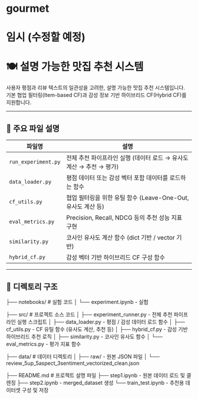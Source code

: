 # gourmet
# 임시 (수정할 예정)

# 🍽️ 설명 가능한 맛집 추천 시스템

사용자 평점과 리뷰 텍스트의 일관성을 고려한, 설명 가능한 맛집 추천 시스템입니다.  
기본 협업 필터링(Item-based CF)과 감성 정보 기반 하이브리드 CF(Hybrid CF)를 지원합니다.

---

## 📁 주요 파일 설명

| 파일명 | 설명 |
|--------|------|
| `run_experiment.py` | 전체 추천 파이프라인 실행 (데이터 로드 → 유사도 계산 → 추천 → 평가) |
| `data_loader.py` | 평점 데이터 또는 감성 벡터 포함 데이터를 로드하는 함수 |
| `cf_utils.py` | 협업 필터링을 위한 유틸 함수 (Leave-One-Out, 유사도 계산 등) |
| `eval_metrics.py` | Precision, Recall, NDCG 등의 추천 성능 지표 구현 |
| `similarity.py` | 코사인 유사도 계산 함수 (dict 기반 / vector 기반) |
| `hybrid_cf.py` | 감성 벡터 기반 하이브리드 CF 구성 함수 |

---

## 📁 디렉토리 구조
├── notebooks/ # 실험 코드
│ └──  experiment.ipynb - 실험

├── src/ # 프로젝트 소스 코드
│ ├── experiment_runner.py - 전체 추천 파이프라인 실행 스크립트
│ ├── data_loader.py - 평점 / 감성 데이터 로드 함수
│ ├── cf_utils.py - CF 유틸 함수 (유사도 계산, 추천 등)
│ ├── hybrid_cf.py - 감성 기반 하이브리드 추천 로직
│ ├── similarity.py - 코사인 유사도 함수
│ └── eval_metrics.py - 평가 지표 함수

├── data/ # 데이터 디렉토리
│ ├── raw/ - 원본 JSON 파일
│ └── review_5up_5aspect_3sentiment_vectorized_clean.json

├── README.md # 프로젝트 설명 파일
├── step1.ipynb - 원본 데이터 로드 및 클렌징
├── step2.ipynb - merged_dataset 생성
└── train_test.ipynb - 추천용 데이터셋 구성 및 저장